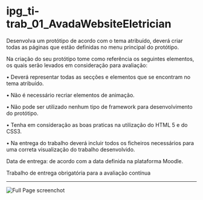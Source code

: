 # ipg_ti-trab_01_AvadaWebsiteEletrician

Desenvolva um protótipo de acordo com o tema atribuído, deverá criar todas as páginas que estão definidas no menu principal do protótipo.

Na criação do seu protótipo tome como referência os seguintes elementos, os quais serão levados em consideração para avaliação:

• Deverá representar todas as secções e elementos que se encontram no tema atribuído.

• Não é necessário recriar elementos de animação.

• Não pode ser utilizado nenhum tipo de framework para desenvolvimento do protótipo.

• Tenha em consideração as boas praticas na utilização do HTML 5 e do CSS3.

• Na entrega do trabalho deverá incluir todos os ficheiros necessários para uma correta visualização do trabalho desenvolvido.

Data de entrega: de acordo com a data definida na plataforma Moodle.

Trabalho de entrega obrigatória para a avaliação contínua

<hr>

![Full Page screenchot](assets/full_page.png)